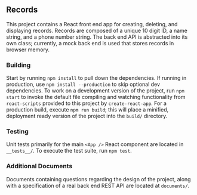 ## Records

This project contains a React front end app for creating, deleting, and
displaying records. Records are composed of a unique 10 digit ID, a name
string, and a phone number string. The back end API is abstracted into its own
class; currently, a mock back end is used that stores records in browser
memory.

### Building

Start by running `npm install` to pull down the dependencies. If running in
production, use `npm install --production` to skip optional dev dependencies.
To work on a development version of the project, run `npm start` to invoke the
default file compiling and watching functionality from `react-scripts` provided
to this project by `create-react-app`. For a production build, execute `npm run
build`; this will place a minified, deployment ready version of the project
into the `build/` directory.

### Testing

Unit tests primarily for the main `<App />` React component are located in
`__tests__/`. To execute the test suite, run `npm test`.

### Additional Documents

Documents containing questions regarding the design of the project, along with
a specification of a real back end REST API are located at `documents/`.
